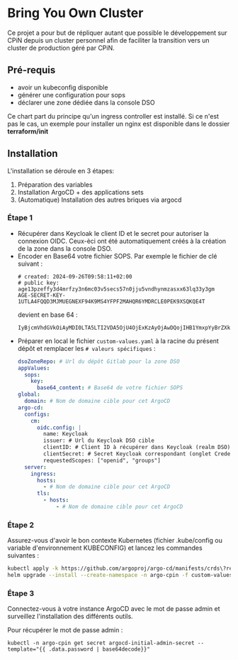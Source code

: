 # Bring You Own Cluster

Ce projet a pour but de répliquer autant que possible le développement sur CPiN depuis un cluster personnel afin de faciliter la transition vers un cluster de production géré par CPiN.

## Pré-requis

- avoir un kubeconfig disponible
- générer une configuration pour sops
- déclarer une zone dédiée dans la console DSO

Ce chart part du principe qu'un ingress controller est installé. Si ce n'est pas le cas, un exemple pour installer un nginx est disponible dans le dossier **terraform/init**

## Installation

L'installation se déroule en 3 étapes:

1. Préparation des variables
2. Installation ArgoCD + des applications sets
3. (Automatique) Installation des autres briques via argocd

### Étape 1

- Récupérer dans Keycloak le client ID et le secret pour autoriser la connexion OIDC. Ceux-èci ont été automatiquement créés à la création de la zone dans la console DSO.
- Encoder en Base64 votre fichier SOPS. Par exemple le fichier de clé suivant :
  ```
  # created: 2024-09-26T09:58:11+02:00
  # public key: age13pzeffy3d4mrfzy3n6mc03v5secs57n0jju5vndhynmzasxx63lq33y3gm
  AGE-SECRET-KEY-1UTLA4FQQD3MJMUEGNEXF94K9MS4YFPF2MAHQR6YMDRCLE0PEK9XSQKQE4T
  ```
  devient en base 64 :
  ```
  IyBjcmVhdGVkOiAyMDI0LTA5LTI2VDA5OjU4OjExKzAyOjAwDQojIHB1YmxpYyBrZXk6IGFnZTEzcHplZmZ5M2Q0bXJmenkzbjZtYzAzdjVzZWNzNTduMGpqdTV2bmRoeW5temFzeHg2M2xxMzN5M2dtDQpBR0UtU0VDUkVULUtFWS0xVVRMQTRGUVFEM01KTVVFR05FWEY5NEs5TVM0WUZQRjJNQUhRUjZZTURSQ0xFMFBFSzlYU1FLUUU0VA==
  ```
- Préparer en local le fichier `custom-values.yaml` à la racine du présent dépôt et remplacer les `# valeurs spécifiques` :
  ```yaml
  dsoZoneRepo: # Url du dépôt Gitlab pour la zone DSO
  appValues:
    sops:
      key:
        base64_content: # Base64 de votre fichier SOPS
  global:
    domain: # Nom de domaine cible pour cet ArgoCD
  argo-cd:
    configs:
      cm:
        oidc.config: |
          name: Keycloak
          issuer: # Url du Keycloak DSO cible
          clientID: # Client ID à récupérer dans Keycloak (realm DSO)
          clientSecret: # Secret Keycloak correspondant (onglet Credentials)
          requestedScopes: ["openid", "groups"]
    server:
      ingress:
        hosts:
          - # Nom de domaine cible pour cet ArgoCD
        tls:
          - hosts:
              - # Nom de domaine cible pour cet ArgoCD
  ```

### Étape 2

Assurez-vous d'avoir le bon contexte Kubernetes (fichier .kube/config ou variable d'environnement KUBECONFIG) et lancez les commandes suivantes :
```sh
kubectl apply -k https://github.com/argoproj/argo-cd/manifests/crds\?ref\=stable
helm upgrade --install --create-namespace -n argo-cpin -f custom-values.yaml argocd argo-cd
```

### Étape 3

Connectez-vous à votre instance ArgoCD avec le mot de passe admin et surveillez l'installation des différents outils.

Pour récupérer le mot de passe admin :

```shell
kubectl -n argo-cpin get secret argocd-initial-admin-secret --template="{{ .data.password | base64decode}}"
```


